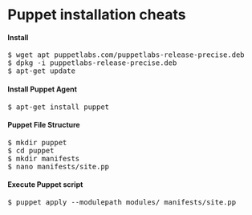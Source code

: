 Puppet installation cheats
==========================

<h4>Install</h4>
<pre>
$ wget apt puppetlabs.com/puppetlabs-release-precise.deb
$ dpkg -i puppetlabs-release-precise.deb
$ apt-get update
</pre>

<h4>Install Puppet Agent</h4>
<pre>
$ apt-get install puppet
</pre>

<h4>Puppet File Structure</h4>
<pre>
$ mkdir puppet
$ cd puppet
$ mkdir manifests 
$ nano manifests/site.pp
</pre>

<h4>Execute Puppet script</h4>
<pre>
$ puppet apply --modulepath modules/ manifests/site.pp
</pre>
